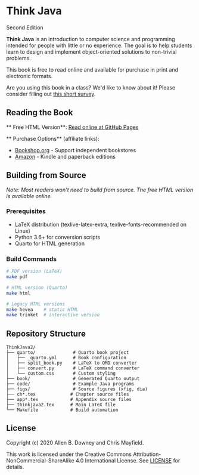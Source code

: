 # Think Java

Second Edition

**Think Java** is an introduction to computer science and programming intended for people with little or no experience. The goal is to help students learn to design and implement object-oriented solutions to non-trivial problems.

This book is free to read online and available for purchase in print and electronic formats.

Are you using this book in a class? We'd like to know about it! Please consider filling out [this short survey](http://spreadsheets.google.com/viewform?formkey=dC0tNUZkMjBEdXVoRGljNm9FRmlTMHc6MA).

## Reading the Book

** Free HTML Version**: [Read online at GitHub Pages](https://chrisamayfield.github.io/ThinkJava2/)

** Purchase Options** (affiliate links):
- [Bookshop.org](https://bookshop.org/a/98697/9781492072508) - Support independent bookstores
- [Amazon](https://amzn.to/2BEmdAn) - Kindle and paperback editions


## Building from Source

*Note: Most readers won't need to build from source. The free HTML version is available online.*

### Prerequisites
- LaTeX distribution (texlive-latex-extra, texlive-fonts-recommended on Linux)
- Python 3.6+ for conversion scripts
- Quarto for HTML generation

### Build Commands
```bash
# PDF version (LaTeX)
make pdf

# HTML version (Quarto)
make html

# Legacy HTML versions
make hevea    # static HTML
make trinket  # interactive version
```

## Repository Structure

```
ThinkJava2/
├── quarto/              # Quarto book project
│   ├── _quarto.yml      # Book configuration
│   ├── split_book.py    # LaTeX to QMD converter
│   ├── convert.py       # LaTeX command converter
│   └── custom.css       # Custom styling
├── book/                # Generated Quarto output
├── code/                # Example Java programs
├── figs/                # Source figures (xfig, dia)
├── ch*.tex             # Chapter source files
├── app*.tex            # Appendix source files
├── thinkjava2.tex      # Main LaTeX file
└── Makefile            # Build automation
```

## License

Copyright (c) 2020 Allen B. Downey and Chris Mayfield.

This work is licensed under the Creative Commons Attribution-NonCommercial-ShareAlike 4.0 International License. See [LICENSE](LICENSE) for details.

